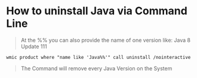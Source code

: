 # How to uninstall Java via Command Line

> At the %% you can also provide the name of one version like:
Java 8 Update 111

`wmic product where "name like 'Java%%'" call uninstall /nointeractive`

> The Command will remove every Java Version on the System